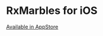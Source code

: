 # RxMarbles for iOS


[Available in AppStore](https://itunes.apple.com/us/app/rxmarbles/id1087272442?ls=1&mt=8)
